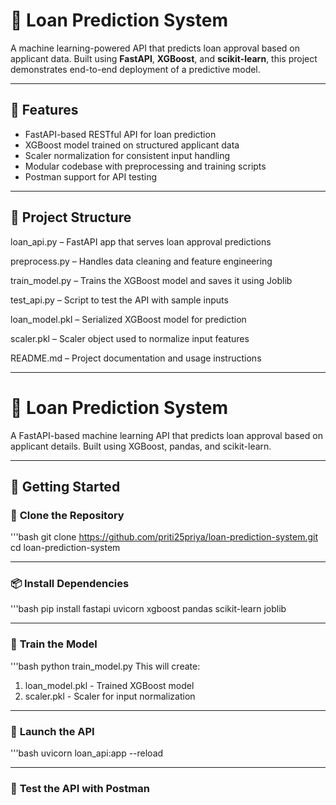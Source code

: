 # 🏦 Loan Prediction System

A machine learning-powered API that predicts loan approval based on applicant data. Built using **FastAPI**, **XGBoost**, and **scikit-learn**, this project demonstrates end-to-end deployment of a predictive model.

---

## 🚀 Features

- FastAPI-based RESTful API for loan prediction
- XGBoost model trained on structured applicant data
- Scaler normalization for consistent input handling
- Modular codebase with preprocessing and training scripts
- Postman support for API testing

---

## 📁 Project Structure

loan_api.py – FastAPI app that serves loan approval predictions

preprocess.py – Handles data cleaning and feature engineering

train_model.py – Trains the XGBoost model and saves it using Joblib

test_api.py – Script to test the API with sample inputs

loan_model.pkl – Serialized XGBoost model for prediction

scaler.pkl – Scaler object used to normalize input features

README.md – Project documentation and usage instructions

---

# 🏦 Loan Prediction System

A FastAPI-based machine learning API that predicts loan approval based on applicant details. Built using XGBoost, pandas, and scikit-learn.

---

## 🚀 Getting Started

### 📁 **Clone the Repository**
'''bash
git clone https://github.com/priti25priya/loan-prediction-system.git
cd loan-prediction-system


---

### 📦 **Install Dependencies**
'''bash
pip install fastapi uvicorn xgboost pandas scikit-learn joblib

---

### 🧠 **Train the Model**
'''bash
python train_model.py
This will create:
1. loan_model.pkl - Trained XGBoost model
2. scaler.pkl - Scaler for input normalization

---

### 🚀 **Launch the API**
'''bash
uvicorn loan_api:app --reload

---

### 🧪 **Test the API with Postman**
